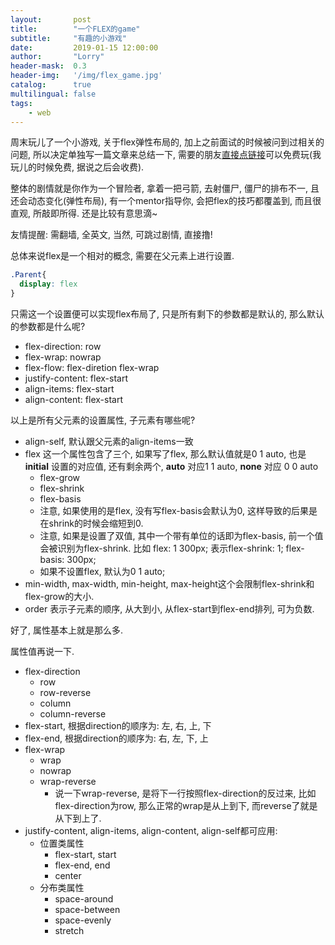 ```yaml
---
layout:       post
title:        "一个FLEX的game"
subtitle:     "有趣的小游戏"
date:         2019-01-15 12:00:00
author:       "Lorry"
header-mask:  0.3
header-img:   '/img/flex_game.jpg'
catalog:      true
multilingual: false
tags:
    - web
---
```

周末玩儿了一个小游戏, 关于flex弹性布局的, 加上之前面试的时候被问到过相关的问题, 所以决定单独写一篇文章来总结一下, 需要的朋友[直接点链接](https://mastery.games/p/flexbox-zombies)可以免费玩(我玩儿的时候免费, 据说之后会收费). 

整体的剧情就是你作为一个冒险者, 拿着一把弓箭, 去射僵尸, 僵尸的排布不一, 且还会动态变化(弹性布局), 有一个mentor指导你, 会把flex的技巧都覆盖到, 而且很直观, 所敲即所得. 还是比较有意思滴~

友情提醒: 需翻墙, 全英文, 当然, 可跳过剧情, 直接撸!

总体来说flex是一个相对的概念, 需要在父元素上进行设置.
```css
.Parent{
  display: flex
}
```
只需这一个设置便可以实现flex布局了, 只是所有剩下的参数都是默认的, 那么默认的参数都是什么呢?

- flex-direction: row
- flex-wrap: nowrap
- flex-flow: flex-diretion flex-wrap
- justify-content: flex-start
- align-items: flex-start
- align-content: flex-start

以上是所有父元素的设置属性, 子元素有哪些呢?

- align-self, 默认跟父元素的align-items一致
- flex 这一个属性包含了三个, 如果写了flex, 那么默认值就是0 1 auto, 也是 **initial** 设置的对应值, 还有剩余两个, **auto** 对应1 1 auto, **none** 对应 0 0 auto
  - flex-grow
  - flex-shrink
  - flex-basis
  - 注意, 如果使用的是flex, 没有写flex-basis会默认为0, 这样导致的后果是在shrink的时候会缩短到0.
  - 注意, 如果是设置了双值, 其中一个带有单位的话即为flex-basis, 前一个值会被识别为flex-shrink. 比如 flex: 1 300px; 表示flex-shrink: 1; flex-basis: 300px;
  - 如果不设置flex, 默认为0 1 auto;
- min-width, max-width, min-height, max-height这个会限制flex-shrink和flex-grow的大小.
- order 表示子元素的顺序, 从大到小, 从flex-start到flex-end排列, 可为负数.

好了, 属性基本上就是那么多.

属性值再说一下.
- flex-direction
  - row
  - row-reverse
  - column
  - column-reverse
- flex-start, 根据direction的顺序为: 左, 右, 上, 下
- flex-end, 根据direction的顺序为: 右, 左, 下, 上
- flex-wrap
  - wrap
  - nowrap
  - wrap-reverse
    - 说一下wrap-reverse, 是将下一行按照flex-direction的反过来, 比如flex-direction为row, 那么正常的wrap是从上到下, 而reverse了就是从下到上了.
- justify-content, align-items, align-content, align-self都可应用:
  - 位置类属性
    - flex-start, start
    - flex-end, end
    - center
  - 分布类属性
    - space-around
    - space-between
    - space-evenly
    - stretch
